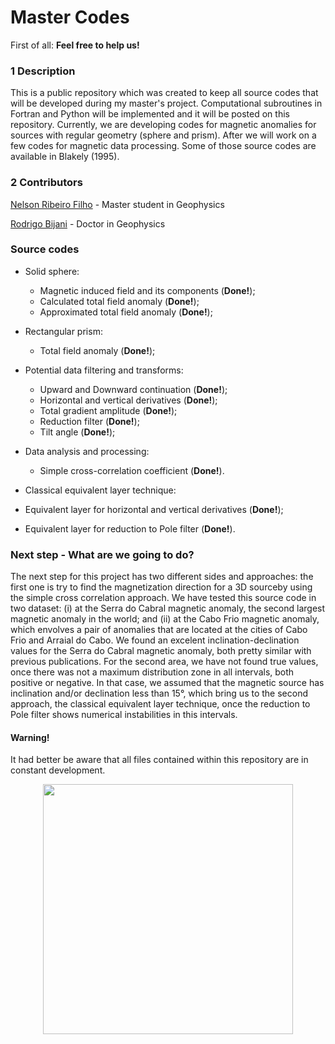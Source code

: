 # Master Codes


First of all: **Feel free to help us!**


### 1 Description
This is a public repository which was created to keep all source codes that will be developed during my master's project. Computational subroutines in Fortran and Python will be implemented and it will be posted on this repository. Currently, we are developing codes for magnetic anomalies for sources with regular geometry (sphere and prism). After we will work on a few codes for magnetic data processing. Some of those source codes are available in Blakely (1995).


### 2 Contributors

[Nelson Ribeiro Filho](http://lattes.cnpq.br/1419249921258591) - Master student in Geophysics

[Rodrigo Bijani](http://lattes.cnpq.br/2331435604103641) - Doctor in Geophysics


### Source codes 
* Solid sphere:
  * Magnetic induced field and its components (**Done!**);
  * Calculated total field anomaly (**Done!**);
  * Approximated total field anomaly (**Done!**);

* Rectangular prism:
  * Total field anomaly (**Done!**);

* Potential data filtering and transforms:
  * Upward and Downward continuation (**Done!**);
  * Horizontal and vertical derivatives (**Done!**);
  * Total gradient amplitude (**Done!**);
  * Reduction filter (**Done!**);
  * Tilt angle (**Done!**);
  
* Data analysis and processing:
  * Simple cross-correlation coefficient (**Done!**).

*  Classical equivalent layer technique:
  * Equivalent layer for horizontal and vertical derivatives (**Done!**);
  * Equivalent layer for reduction to Pole filter (**Done!**).

### Next step - What are we going to do?
The next step for this project has two different sides and approaches: the first one is try to find the magnetization direction for a 3D sourceby using the simple cross correlation approach. We have tested this source code in two dataset: (i) at the Serra do Cabral magnetic anomaly, the second largest magnetic anomaly in the world; and (ii) at the Cabo Frio magnetic anomaly, which envolves a pair of anomalies that are located at the cities of Cabo Frio and Arraial do Cabo. We found an excelent inclination-declination values for the Serra do Cabral magnetic anomaly, both pretty similar with previous publications. For the second area, we have not found true values, once there was not a maximum distribution zone in all intervals, both positive or negative. In that case, we assumed that the magnetic source has inclination and/or declination less than 15°, which bring us to the second approach, the classical equivalent layer technique, once the reduction to Pole filter shows numerical instabilities in this intervals.

#### Warning!
It had better be aware that all files contained within this repository are in constant development.

<p align="center">
  <img height="400" src="https://www.whiteheatdesign.co.uk/wp-content/uploads/working-on-it-large.jpg" />
</p>

